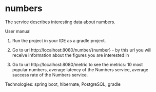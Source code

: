 # numbers

The service describes interesting data about numbers.

User manual

1) Run the project in your IDE as a gradle project.

2) Go to url http://localhost:8080/number/{number} - by this url you will receive information about the figures you are interested in

2) Go to url http://localhost:8080/metric to see the metrics: 10 most popular numbers, average latency of the Numbers service, average success rate of the Numbers service.

Technologies: spring boot, hibernate, PostgreSQL, gradle

